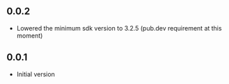 ## 0.0.2

* Lowered the minimum sdk version to 3.2.5 (pub.dev requirement at this moment)

## 0.0.1

* Initial version
